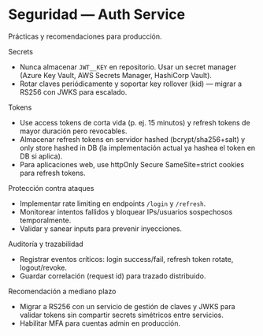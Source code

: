 # Seguridad — Auth Service

Prácticas y recomendaciones para producción.

Secrets

- Nunca almacenar `JWT__KEY` en repositorio. Usar un secret manager (Azure Key Vault, AWS Secrets Manager, HashiCorp Vault).
- Rotar claves periódicamente y soportar key rollover (kid) — migrar a RS256 con JWKS para escalado.

Tokens

- Use access tokens de corta vida (p. ej. 15 minutos) y refresh tokens de mayor duración pero revocables.
- Almacenar refresh tokens en servidor hashed (bcrypt/sha256+salt) y only store hashed in DB (la implementación actual ya hashea el token en DB si aplica).
- Para aplicaciones web, use httpOnly Secure SameSite=strict cookies para refresh tokens.

Protección contra ataques

- Implementar rate limiting en endpoints `/login` y `/refresh`.
- Monitorear intentos fallidos y bloquear IPs/usuarios sospechosos temporalmente.
- Validar y sanear inputs para prevenir inyecciones.

Auditoría y trazabilidad

- Registrar eventos críticos: login success/fail, refresh token rotate, logout/revoke.
- Guardar correlación (request id) para trazado distribuido.

Recomendación a mediano plazo

- Migrar a RS256 con un servicio de gestión de claves y JWKS para validar tokens sin compartir secrets simétricos entre servicios.
- Habilitar MFA para cuentas admin en producción.

